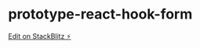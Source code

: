 # prototype-react-hook-form

[Edit on StackBlitz ⚡️](https://stackblitz.com/edit/vitejs-vite-kmpz6d)
